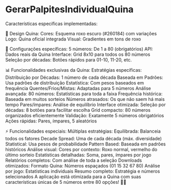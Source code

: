 # GerarPalpitesIndividualQuina

 Características específicas implementadas:

🎨 Design Quina:
Cores: Esquema roxo escuro (#260184) com variações
Logo: Quina oficial integrada
Visual: Gradientes em tons de roxo

🔢 Configurações específicas:
5 números: De 1 a 80 (obrigatórios)
API: Dados reais da Quina
Interface: Grid 8x10 para todos os 80 números
Seleção por décadas: Botões rápidos para 01-10, 11-20, etc.

📊 Funcionalidades exclusivas da Quina:
Estratégias específicas:
Distribuição por Décadas: 1 número de cada década
Baseada em Padrões: Usa padrões de distribuição
Estatística: Com pesos baseados em frequência
Quentes/Frios/Mistas: Adaptadas para 5 números
Análise avançada:
80 números: Estatísticas para toda a faixa
Frequência histórica: Baseada em muitos sorteios
Números atrasados: Os que não saem há mais tempo
Pares/ímpares: Análise de equilíbrio
Interface otimizada:
Seleção por décadas: 8 botões para facilitar escolha
Grid compacto: 80 números organizados eficientemente
Validação: Exatamente 5 números obrigatórios
Ações rápidas: Pares, ímpares, 5 aleatórios

⚡ Funcionalidades especiais:
Múltiplas estratégias:
Equilibrada: Balanceia todos os fatores
Decade Spread: Uma de cada década (máx. diversidade)
Statistical: Usa pesos de probabilidade
Pattern Based: Baseada em padrões históricos
Análise visual:
Cores por contexto: Roxo normal, vermelho do último sorteio
Estatísticas detalhadas: Soma, pares, ímpares por jogo
Relatórios completos: Com análise de toda a seleção
Downloads otimizados:
Formato Quina: Números espaçados (01 15 32 67 80)
Análise por jogo: Estatísticas individuais
Resumo completo: Estratégia e números selecionados
A aplicação está otimizada para a Quina com suas características únicas de 5 números entre 80 opções! 🎯🍀